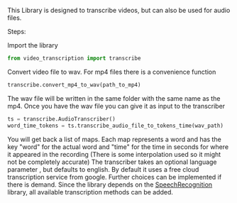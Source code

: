 This Library is designed to transcribe videos,
but can also be  used for audio files.

Steps:

Import the library
```python
from video_transcription import transcribe
```
Convert video file to wav.
For mp4 files there is a convenience function

```python
transcribe.convert_mp4_to_wav(path_to_mp4)
```
The wav file will be written in the same folder
with the same name as the mp4.
Once you have the wav file you can give it
as input to the transcriber

```python
ts = transcribe.AudioTranscriber()
word_time_tokens = ts.transcribe_audio_file_to_tokens_time(wav_path)
```
You will get back a list of maps. Each map represents a word
and has the key "word" for the actual word and "time" for
the time in seconds for where it appeared in the recording (There is some
interpolation used so it might not be completely accurate)
The transcriber takes an optional language parameter
, but defaults to english. By default it uses
a free cloud transcription service from google.
Further choices can be implemented if there is demand.
Since the library depends on the 
[SpeechRecognition](https://pypi.org/project/SpeechRecognition/)
library, all available transcription methods can
be added.
